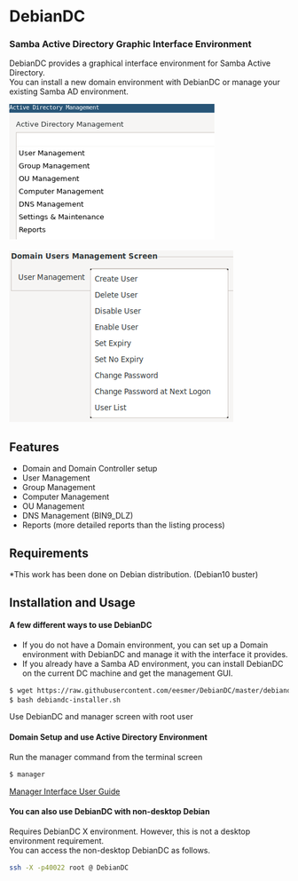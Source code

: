 # DebianDC
### Samba Active Directory Graphic Interface Environment<br>
DebianDC provides a graphical interface environment for Samba Active Directory.<br>
You can install a new domain environment with DebianDC or manage your existing Samba AD environment.<br>

![alt text](screenshots/9-manager_main_menu.png "DebianDC Main Menu")
<br>
<br>
![alt text](screenshots/Screenshot-2.png "DebianDC User Management Menu")

## Features
- Domain and Domain Controller setup
- User Management
- Group Management
- Computer Management
- OU Management
- DNS Management (BIN9_DLZ)
- Reports (more detailed reports than the listing process)

## Requirements
*This work has been done on Debian distribution. (Debian10 buster)<br>

## Installation and Usage
#### A few different ways to use DebianDC
- If you do not have a Domain environment, you can set up a Domain environment with DebianDC and manage it with the interface it provides.
- If you already have a Samba AD environment, you can install DebianDC on the current DC machine and get the management GUI.
```sh
$ wget https://raw.githubusercontent.com/eesmer/DebianDC/master/debiandc-installer.sh
$ bash debiandc-installer.sh
```
Use DebianDC and manager screen with root user
#### Domain Setup and use Active Directory Environment
Run the manager command from the terminal screen
```sh
$ manager
```
[Manager Interface User Guide](https://github.com/eesmer/DebianDC/blob/master/manager-UserGuide.md)

#### You can also use DebianDC with non-desktop Debian
Requires DebianDC X environment. However, this is not a desktop environment requirement.<br>
You can access the non-desktop DebianDC as follows.
```sh
ssh -X -p40022 root @ DebianDC
```

